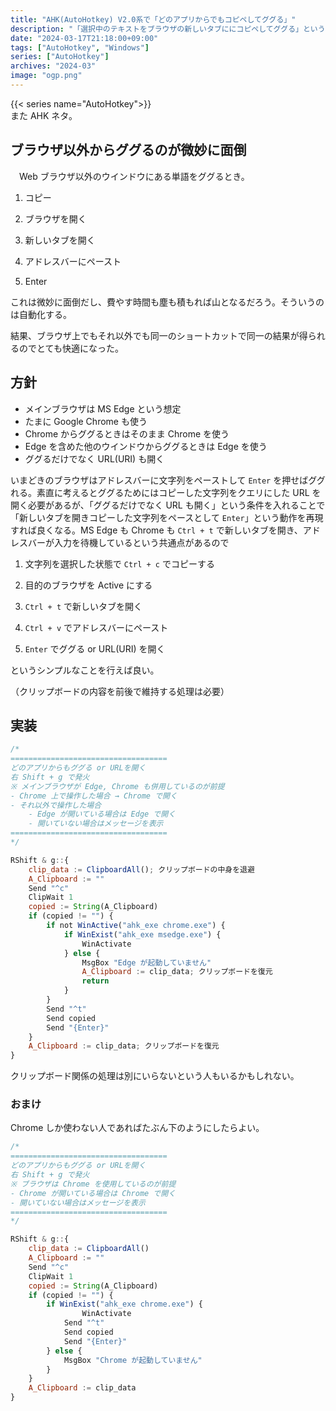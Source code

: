 ```yaml
---
title: "AHK(AutoHotkey) V2.0系で「どのアプリからでもコピペしてググる」"
description: "「選択中のテキストをブラウザの新しいタブににコピペしてググる」という一連の動作を AHK で便利に。ブラウザ上でもそれ以外でも同一のショートカットが使えて良い。"
date: "2024-03-17T21:18:00+09:00"
tags: ["AutoHotkey", "Windows"]
series: ["AutoHotkey"]
archives: "2024-03"
image: "ogp.png"
---
```




{{< series name="AutoHotkey">}}  
また AHK ネタ。

## ブラウザ以外からググるのが微妙に面倒

　Web ブラウザ以外のウインドウにある単語をググるとき。

1. コピー

1. ブラウザを開く

1. 新しいタブを開く

1. アドレスバーにペースト

1. Enter 

これは微妙に面倒だし、費やす時間も塵も積もれば山となるだろう。そういうのは自動化する。

結果、ブラウザ上でもそれ以外でも同一のショートカットで同一の結果が得られるのでとても快適になった。

## 方針

- メインブラウザは MS Edge という想定
- たまに Google Chrome も使う
- Chrome からググるときはそのまま Chrome を使う
- Edge を含めた他のウインドウからググるときは Edge を使う
- ググるだけでなく URL(URI) も開く

いまどきのブラウザはアドレスバーに文字列をペーストして `Enter` を押せばググれる。素直に考えるとググるためにはコピーした文字列をクエリにした URL を開く必要があるが、「ググるだけでなく URL も開く」という条件を入れることで「新しいタブを開きコピーした文字列をペースとして `Enter`」という動作を再現すれば良くなる。MS Edge も Chrome も `Ctrl + t` で新しいタブを開き、アドレスバーが入力を待機しているという共通点があるので

1. 文字列を選択した状態で `Ctrl + c` でコピーする

1. 目的のブラウザを Active にする

1. `Ctrl + t` で新しいタブを開く

1. `Ctrl + v` でアドレスバーにペースト

1. `Enter` でググる or URL(URI) を開く

というシンプルなことを行えば良い。

（クリップボードの内容を前後で維持する処理は必要）

## 実装


```javascript
/*
===================================
どのアプリからもググる or URLを開く
右 Shift + g で発火
※ メインブラウザが Edge, Chrome も併用しているのが前提
- Chrome 上で操作した場合 → Chrome で開く
- それ以外で操作した場合
    - Edge が開いている場合は Edge で開く
    - 開いていない場合はメッセージを表示
===================================
*/

RShift & g::{
    clip_data := ClipboardAll(); クリップボードの中身を退避
    A_Clipboard := ""
    Send "^c"
    ClipWait 1
    copied := String(A_Clipboard)
    if (copied != "") {
        if not WinActive("ahk_exe chrome.exe") {
            if WinExist("ahk_exe msedge.exe") {
                WinActivate
            } else {
                MsgBox "Edge が起動していません"
                A_Clipboard := clip_data; クリップボードを復元
                return
            }
        }
        Send "^t"
        Send copied
        Send "{Enter}"
    }
    A_Clipboard := clip_data; クリップボードを復元
}

```

クリップボード関係の処理は別にいらないという人もいるかもしれない。

### おまけ

Chrome しか使わない人であればたぶん下のようにしたらよい。


```javascript
/*
===================================
どのアプリからもググる or URLを開く
右 Shift + g で発火
※ ブラウザは Chrome を使用しているのが前提
- Chrome が開いている場合は Chrome で開く
- 開いていない場合はメッセージを表示
===================================
*/

RShift & g::{
    clip_data := ClipboardAll()
    A_Clipboard := ""
    Send "^c"
    ClipWait 1
    copied := String(A_Clipboard)
    if (copied != "") {
        if WinExist("ahk_exe chrome.exe") {
		        WinActivate
            Send "^t"
            Send copied
            Send "{Enter}"
        } else {
            MsgBox "Chrome が起動していません"
        }
    }
    A_Clipboard := clip_data
}

```
